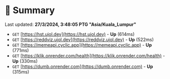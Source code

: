 # 📖 Summary
Last updated: **27/3/2024, 3:48:05 PTG "Asia/Kuala_Lumpur"**

- `GET` [https://hst.ujol.dev](https://hst.ujol.dev) - **Up** (614ms)
- `GET` [https://reddviz.ujol.dev](https://reddviz.ujol.dev) - **Up** (522ms)
- `GET` [https://memeapi.cyclic.app](https://memeapi.cyclic.app) - **Up** (771ms)
- `GET` [https://klik.onrender.com/health](https://klik.onrender.com/health) - **Up** (330ms)
- `GET` [https://dumb.onrender.com](https://dumb.onrender.com) - **Up** (315ms)
